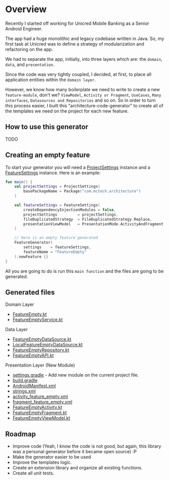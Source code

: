 Overview
=

Recently I started off working for Unicred Mobile Banking as a Senior Android Engineer.

The app had a huge monolithic and legacy codebase written in Java. So, my first task at Unicred was to define a strategy of modularization and refactoring on the app.

We had to separate the app, initially,  into three layers which are: the ```domain```, ```data```, and ```presentation```.

Since the code was very tightly coupled, I decided, at first, to place all application entities within the ```domain layer```.

However, we know how many boilerplate we need to write to create a new ```feature-module```, don't we? ```ViewModel```, ```Activity or Fragment```, ```UseCases```, ```Many interfaces```, ```Datasources and Repositories``` and so on. So in order to turn this process easier, I built this "architecture-code-generator" to create all of the templates we need on the project for each new feature.

## How to use this generator

TODO

## Creating an empty feature

To start your generator you will need a [ProjectSettings](https://github.com/MayconCardoso/ArchitectureBoilerplateGenerator/blob/master/library/src/main/java/com/mctech/architecture/generator/settings/ProjectSettings.kt) instance and a [FeatureSettings](https://github.com/MayconCardoso/ArchitectureBoilerplateGenerator/blob/master/library/src/main/java/com/mctech/architecture/generator/settings/FeatureSettings.kt) instance. Here is an example:

```kotlin
fun main() {
    val projectSettings = ProjectSettings(
        basePackageName = Package("com.mctech.architecture")
    )

    val featureSettings = FeatureSettings(
        createDependencyInjectionModules = false,
        projectSettings         = projectSettings,
        fileDuplicatedStrategy  = FileDuplicatedStrategy.Replace,
        presentationViewModel   = PresentationMode.ActivityAndFragment,
    )

    // Here is an empty feature generated
    FeatureGenerator(
        settings    = featureSettings,
        featureName = "FeatureEmpty"
    ).newFeature {}
}
```

All you are going to do is run this ```main function``` and the files are going to be generated.

## Generated files

Domain Layer
* [FeatureEmpty.kt](https://github.com/MayconCardoso/ArchitectureBoilerplateGenerator/blob/master/sample/domain/src/main/java/com/mctech/architecture/domain/feature_empty/entity/FeatureEmpty.kt)
* [FeatureEmptyService.kt](https://github.com/MayconCardoso/ArchitectureBoilerplateGenerator/blob/master/sample/domain/src/main/java/com/mctech/architecture/domain/feature_empty/service/FeatureEmptyService.kt)

Data Layer
* [FeatureEmptyDataSource.kt](https://github.com/MayconCardoso/ArchitectureBoilerplateGenerator/blob/master/sample/data/src/main/java/com/mctech/architecture/data/feature_empty/datasource/FeatureEmptyDataSource.kt)
* [LocalFeatureEmptyDataSource.kt](https://github.com/MayconCardoso/ArchitectureBoilerplateGenerator/blob/master/sample/data/src/main/java/com/mctech/architecture/data/feature_empty/datasource/LocalFeatureEmptyDataSource.kt)
* [FeatureEmptyRepository.kt](https://github.com/MayconCardoso/ArchitectureBoilerplateGenerator/blob/master/sample/data/src/main/java/com/mctech/architecture/data/feature_empty/repository/FeatureEmptyRepository.kt)
* [FeatureEmptyAPI.kt](https://github.com/MayconCardoso/ArchitectureBoilerplateGenerator/blob/master/sample/data/src/main/java/com/mctech/architecture/data/feature_empty/api/FeatureEmptyAPI.kt)

Presentation Layer (New Module)
* [settings.gradle](https://github.com/MayconCardoso/ArchitectureBoilerplateGenerator/blob/master/settings.gradle) - Add new module on the current project file.
* [build.gradle](https://github.com/MayconCardoso/ArchitectureBoilerplateGenerator/blob/master/sample/features/feature-feature-empty/build.gradle)
* [AndroidManifest.xml](https://github.com/MayconCardoso/ArchitectureBoilerplateGenerator/blob/master/sample/features/feature-feature-empty/src/main/AndroidManifest.xml)
* [strings.xml](https://github.com/MayconCardoso/ArchitectureBoilerplateGenerator/blob/master/sample/features/feature-feature-empty/src/main/res/values/strings.xml)
* [activity_feature_empty.xml](https://github.com/MayconCardoso/ArchitectureBoilerplateGenerator/blob/master/sample/features/feature-feature-empty/src/main/res/layout/activity_feature_empty.xml)
* [fragment_feature_empty.xml](https://github.com/MayconCardoso/ArchitectureBoilerplateGenerator/blob/master/sample/features/feature-feature-empty/src/main/res/layout/fragment_feature_empty.xml)
* [FeatureEmptyActivity.kt](https://github.com/MayconCardoso/ArchitectureBoilerplateGenerator/blob/master/sample/features/feature-feature-empty/src/main/java/com/mctech/architecture/feature/feature_empty/FeatureEmptyActivity.kt)
* [FeatureEmptyFragment.kt](https://github.com/MayconCardoso/ArchitectureBoilerplateGenerator/blob/master/sample/features/feature-feature-empty/src/main/java/com/mctech/architecture/feature/feature_empty/FeatureEmptyFragment.kt)
* [FeatureEmptyViewModel.kt](https://github.com/MayconCardoso/ArchitectureBoilerplateGenerator/blob/master/sample/features/feature-feature-empty/src/main/java/com/mctech/architecture/feature/feature_empty/FeatureEmptyViewModel.kt)

## Roadmap

* Improve code (Yeah, I know the code is not good, but again, this library was a personal generator before it became open source) :P
* Make the generator easier to be used
* Improve the templates logic.
* Create an extension library and organize all existing functions.
* Create all unit tests.
